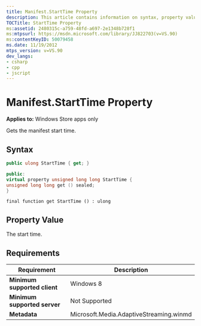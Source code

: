 ```yaml
---
title: Manifest.StartTime Property
description: This article contains information on syntax, property value, and requirements for the Manifest.StartTime property.
TOCTitle: StartTime Property
ms:assetid: 2480315c-a759-48fd-a697-2e1348b728f1
ms:mtpsurl: https://msdn.microsoft.com/library/JJ822703(v=VS.90)
ms:contentKeyID: 50079458
ms.date: 11/19/2012
mtps_version: v=VS.90
dev_langs:
- csharp
- cpp
- jscript
---
```


# Manifest.StartTime Property

**Applies to:** Windows Store apps only

Gets the manifest start time.

## Syntax

```csharp
public ulong StartTime { get; }
```

```cpp
public:
virtual property unsigned long long StartTime {
unsigned long long get () sealed;
}
```

```jscript
final function get StartTime () : ulong
```

## Property Value

The start time.

## Requirements

|Requirement|Description|
|--- |--- |
|**Minimum supported client**|Windows 8|
|**Minimum supported server**|Not Supported|
|**Metadata**|Microsoft.Media.AdaptiveStreaming.winmd|
